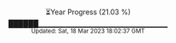 <p align="center">
⏳Year Progress (21.03 %) <br>
██████▁▁▁▁▁▁▁▁▁▁▁▁▁▁▁▁▁▁▁▁▁▁▁▁ <br>
<sub>Updated: Sat, 18 Mar 2023 18:02:37 GMT</sub>
</p>

